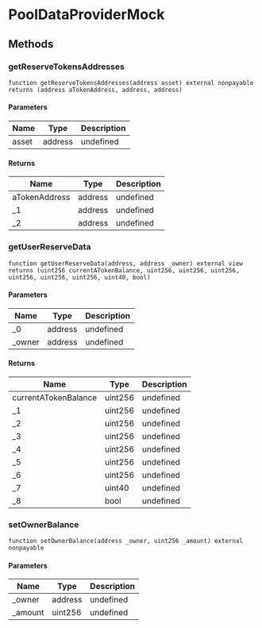 # PoolDataProviderMock









## Methods

### getReserveTokensAddresses

```solidity
function getReserveTokensAddresses(address asset) external nonpayable returns (address aTokenAddress, address, address)
```





#### Parameters

| Name | Type | Description |
|---|---|---|
| asset | address | undefined |

#### Returns

| Name | Type | Description |
|---|---|---|
| aTokenAddress | address | undefined |
| _1 | address | undefined |
| _2 | address | undefined |

### getUserReserveData

```solidity
function getUserReserveData(address, address _owner) external view returns (uint256 currentATokenBalance, uint256, uint256, uint256, uint256, uint256, uint256, uint40, bool)
```





#### Parameters

| Name | Type | Description |
|---|---|---|
| _0 | address | undefined |
| _owner | address | undefined |

#### Returns

| Name | Type | Description |
|---|---|---|
| currentATokenBalance | uint256 | undefined |
| _1 | uint256 | undefined |
| _2 | uint256 | undefined |
| _3 | uint256 | undefined |
| _4 | uint256 | undefined |
| _5 | uint256 | undefined |
| _6 | uint256 | undefined |
| _7 | uint40 | undefined |
| _8 | bool | undefined |

### setOwnerBalance

```solidity
function setOwnerBalance(address _owner, uint256 _amount) external nonpayable
```





#### Parameters

| Name | Type | Description |
|---|---|---|
| _owner | address | undefined |
| _amount | uint256 | undefined |




